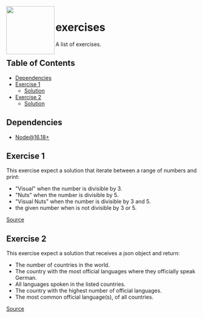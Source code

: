 <img src="https://upload.wikimedia.org/wikipedia/commons/6/6a/JavaScript-logo.png" width="127px" height="127px" align="left"/>

# exercises

A list of exercises.

## Table of Contents

- [Dependencies](#dependencies)
- [Exercise 1](#exercise-1)
  - [Solution](exercise-1)
- [Exercise 2](#exercise-2)
  - [Solution](exercise-2)

## Dependencies

- [Node@16.18+](https://nodejs.org/en/download/)

## Exercise 1

This exercise expect a solution that iterate between a range of numbers and print:

- "Visual" when the number is divisible by 3.
- "Nuts" when the number is divisible by 5.
- "Visual Nuts" when the number is divisible by 3 and 5.
- the given number when is not divisible by 3 or 5.

[Source](exercise-1)

## Exercise 2

This exercise expect a solution that receives a json object and return:

- The number of countries in the world.
- The country with the most official languages where they officially speak German.
- All languages spoken in the listed countries.
- The country with the highest number of official languages.
- The most common official language(s), of all countries.

[Source](exercise-2)
